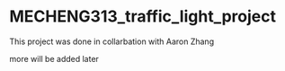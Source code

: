 # MECHENG313_traffic_light_project

This project was done in collarbation with Aaron Zhang

more will be added later

